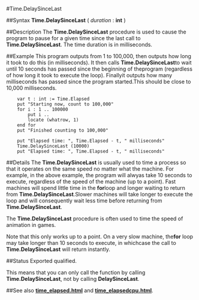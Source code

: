 
#Time.DelaySinceLast

##Syntax
**Time.DelaySinceLast** ( _duration_ : **int** )


##Description
The **Time.DelaySinceLast** procedure is used to cause the program to pause for a given time since the last call to **Time.DelaySinceLast**. The time duration is in milliseconds.


##Example
This program outputs from 1 to 100,000, then outputs how long it took to do this (in milliseconds). It then calls **Time.DelaySinceLast**to wait until 10 seconds has passed since the beginning of theprogram (regardless of how long it took to execute the loop). Finallyit outputs how many milliseconds has passed since the program started.This should be close to 10,000 milliseconds.

        var t : int := Time.Elapsed
        put "Starting now, count to 100,000"
        for i : 1 .. 100000
            put i ..
            locate (whatrow, 1)
        end for
        put "Finished counting to 100,000"
        
        put "Elapsed time: ", Time.Elapsed - t, " milliseconds"
        Time.DelaySinceLast (10000)
        put "Elapsed time: ", Time.Elapsed - t, " milliseconds"
    
##Details
The **Time.DelaySinceLast** is usually used to time a process so that it operates on the same speed no matter what the machine. For example, in the above example, the program will alwyas take 10 seconds to execute, regardless of the speed of the machine (up to a point). Fast machines will spend little time in the **for**loop and longer waiting to return from **Time.DelaySinceLast**.Slower machines will take longer to execute the loop and will consequently wait less time before returning from **Time.DelaySinceLast**.

The **Time.DelaySinceLast** procedure is often used to time the speed of animation in games.

Note that this only works up to a point. On a very slow machine, the**for** loop may take longer than 10 seconds to execute, in whichcase the call to **Time.DelaySinceLast** will return instantly.


##Status
Exported qualified.

This means that you can only call the function by calling **Time.DelaySinceLast**, not by calling **DelaySinceLast**.


##See also
**[time_elapsed.html](Time.Elapsed)** and **[time_elapsedcpu.html](Time.ElapsedCPU)**.

